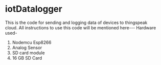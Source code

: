 # iotDatalogger
This is the code for sending and logging data of devices to thingspeak cloud.
All instructions to use this code will be mentioned here---
Hardware used-
1. Nodemcu Esp8266 
2. Analog Sensor 
3. SD card module 
4. 16 GB SD Card
